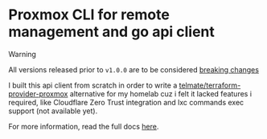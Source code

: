 # Proxmox CLI for remote management and go api client

> [!WARNING]
> All versions released prior to `v1.0.0` are to be considered [breaking changes](https://semver.org/#how-do-i-know-when-to-release-100)

I built this api client from scratch in order to write a [telmate/terraform-provider-proxmox] alternative for my homelab cuz i felt it lacked features i required, like Cloudflare Zero Trust integration and lxc commands exec support (not available yet).

For more information, read the full docs [here].

[here]: https://go-proxmox.iolave.com/getting-started
[telmate/terraform-provider-proxmox]: https://github.com/Telmate/terraform-provider-proxmox
